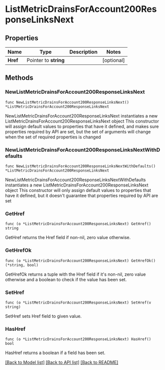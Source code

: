 # ListMetricDrainsForAccount200ResponseLinksNext

## Properties

Name | Type | Description | Notes
------------ | ------------- | ------------- | -------------
**Href** | Pointer to **string** |  | [optional] 

## Methods

### NewListMetricDrainsForAccount200ResponseLinksNext

`func NewListMetricDrainsForAccount200ResponseLinksNext() *ListMetricDrainsForAccount200ResponseLinksNext`

NewListMetricDrainsForAccount200ResponseLinksNext instantiates a new ListMetricDrainsForAccount200ResponseLinksNext object
This constructor will assign default values to properties that have it defined,
and makes sure properties required by API are set, but the set of arguments
will change when the set of required properties is changed

### NewListMetricDrainsForAccount200ResponseLinksNextWithDefaults

`func NewListMetricDrainsForAccount200ResponseLinksNextWithDefaults() *ListMetricDrainsForAccount200ResponseLinksNext`

NewListMetricDrainsForAccount200ResponseLinksNextWithDefaults instantiates a new ListMetricDrainsForAccount200ResponseLinksNext object
This constructor will only assign default values to properties that have it defined,
but it doesn't guarantee that properties required by API are set

### GetHref

`func (o *ListMetricDrainsForAccount200ResponseLinksNext) GetHref() string`

GetHref returns the Href field if non-nil, zero value otherwise.

### GetHrefOk

`func (o *ListMetricDrainsForAccount200ResponseLinksNext) GetHrefOk() (*string, bool)`

GetHrefOk returns a tuple with the Href field if it's non-nil, zero value otherwise
and a boolean to check if the value has been set.

### SetHref

`func (o *ListMetricDrainsForAccount200ResponseLinksNext) SetHref(v string)`

SetHref sets Href field to given value.

### HasHref

`func (o *ListMetricDrainsForAccount200ResponseLinksNext) HasHref() bool`

HasHref returns a boolean if a field has been set.


[[Back to Model list]](../README.md#documentation-for-models) [[Back to API list]](../README.md#documentation-for-api-endpoints) [[Back to README]](../README.md)


